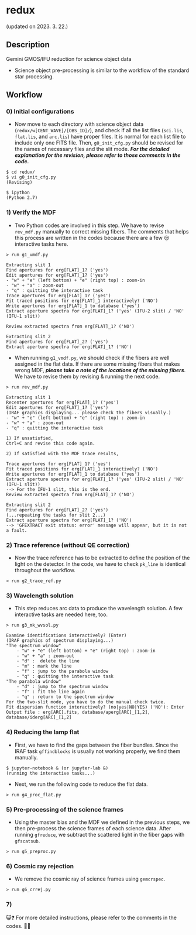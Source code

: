 # redux
(updated on 2023. 3. 22.)

## Description
Gemini GMOS/IFU reduction for science object data
* Science object pre-processing is similar to the workflow of the standard star processing.

## Workflow

### 0) Initial configurations
* Now move to each directory with science object data (`redux/w[CENT_WAVE]/[OBS_ID]/`), and check if all the list files (`sci.lis`, `flat.lis`, and `arc.lis`) have proper files. It is normal for each list file to include only one FITS file. Then, `g0_init_cfg.py` should be revised for the names of necessary files and the slit mode. _**For the detailed explanation for the revision, please refer to those comments in the code.**_

```
$ cd redux/
$ vi g0_init_cfg.py
(Revising)

$ ipython
(Python 2.7)
```

### 1) Verify the MDF
* Two Python codes are involved in this step. We have to revise `rev_mdf.py` manually to correct missing fibers. The comments that helps this process are written in the codes because there are a few :unamused: interactive tasks here.

```
> run g1_vmdf.py

Extracting slit 1
Find apertures for erg[FLAT]_1? ('yes')
Edit apertures for erg[FLAT]_1? ('yes')
- "w" + "e" (left bottom) + "e" (right top) : zoom-in
- "w" + "a" : zoom-out
- "q" : quitting the interactive task
Trace apertures for erg[FLAT]_1? ('yes')
Fit traced positions for erg[FLAT]_1 interactively? ('NO')
Write apertures for erg[FLAT]_1 to database ('yes')
Extract aperture spectra for erg[FLAT]_1? ('yes' (IFU-2 slit) / 'NO' (IFU-1 slit))

Review extracted spectra from erg[FLAT]_1? ('NO')

Extracting slit 2
Find apertures for erg[FLAT]_2? ('yes')
Extract aperture spectra for erg[FLAT]_1? ('NO')
```

* When running ``g1_vmdf.py``, we should check if the fibers are well assigned in the flat data. If there are some missing fibers that makes wrong MDF,  _**please take a note of the locations of the missing fibers**_. We have to revise them by revising & running the next code.

```
> run rev_mdf.py

Extracting slit 1
Recenter apertures for erg[FLAT]_1? ('yes')
Edit apertures for erg[FLAT]_1? ('yes')
(IRAF graphics displaying... please check the fibers visually.)
- "w" + "e" (left bottom) + "e" (right top) : zoom-in
- "w" + "a" : zoom-out
- "q" : quitting the interactive task

1) If unsatisfied,
Ctrl+C and revise this code again.

2) If satisfied with the MDF trace results,

Trace apertures for erg[FLAT]_1? ('yes')
Fit traced positions for erg[FLAT]_1 interactively? ('NO')
Write apertures for erg[FLAT]_1 to database ('yes')
Extract aperture spectra for erg[FLAT]_1? ('yes' (IFU-2 slit) / 'NO' (IFU-1 slit))
--> For the IFU-1 slit, this is the end.
Review extracted spectra from erg[FLAT]_1? ('NO')

Extracting slit 2
Find apertures for erg[FLAT]_2? ('yes')
(...repeating the tasks for slit 2...)
Extract aperture spectra for erg[FLAT]_1? ('NO')
--> 'GFEXTRACT exit status: error' message will appear, but it is not a fault.
```

### 2) Trace reference (without QE correction)
* Now the trace reference has to be extracted to define the position of the light on the detector. In the code, we have to check ``pk_line`` is identical throughout the workflow.

```
> run g2_trace_ref.py
```

### 3) Wavelength solution
* This step reduces arc data to produce the wavelength solution. A few interactive tasks are needed here, too.

```
> run g3_mk_wvsol.py

Examine identifications interactively? (Enter)
(IRAF graphics of spectrum displaying...)
"The spectrum window"
	- "w" + "e" (left bottom) + "e" (right top) : zoom-in
	- "w" + "a" : zoom-out
	- "d" :  delete the line
	- "m" : mark the line
	- "f" : jump to the parabola window
	- "q" : quitting the interactive task
"The parabola window"
	- "d" : jump to the spectrum window
	- "f" : fit the line again
	- "q" : return to the spectrum window
For the two-slit mode, you have to do the manual check twice.
Fit dispersion function interactively? (no|yes|NO|YES) ('NO'): Enter
Output file : erg[ARC].fits, database/aperg[ARC]_[1,2], database/iderg[ARC]_[1,2]
```

### 4) Reducing the lamp flat
* First, we have to find the gaps between the fiber bundles. Since the IRAF task ``gffindblocks`` is usually not working properly, we find them manually.

```
$ jupyter-notebook & (or jupyter-lab &)
(running the interactive tasks...)
```

* Next, we run the following code to reduce the flat data.
```
> run g4_proc_flat.py
```

### 5) Pre-processing of the science frames
* Using the master bias and the MDF we defined in the previous steps, we then pre-process the science frames of each science data. After running ``gfreduce``, we subtract the scattered light in the fiber gaps with ``gfscatsub``.
```
> run g5_preproc.py
```

### 6) Cosmic ray rejection
* We remove the cosmic ray of science frames using ``gemcrspec``.
```
> run g6_crrej.py
```

### 7) 


:smiley_cat:❓ For more detailed instructions, please refer to the comments in the codes. :turtle::whale: 
